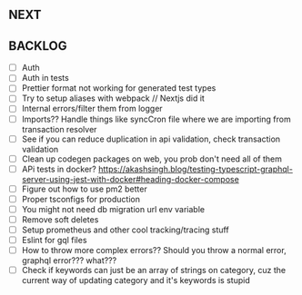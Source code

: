 ## NEXT

## BACKLOG

-   [ ] Auth
-   [ ] Auth in tests
-   [ ] Prettier format not working for generated test types
-   [ ] Try to setup aliases with webpack // Nextjs did it
-   [ ] Internal errors/filter them from logger
-   [ ] Imports?? Handle things like syncCron file where we are importing from transaction resolver
-   [ ] See if you can reduce duplication in api validation, check transaction validation
-   [ ] Clean up codegen packages on web, you prob don't need all of them
-   [ ] APi tests in docker?
        https://akashsingh.blog/testing-typescript-graphql-server-using-jest-with-docker#heading-docker-compose
-   [ ] Figure out how to use pm2 better
-   [ ] Proper tsconfigs for production
-   [ ] You might not need db migration url env variable
-   [ ] Remove soft deletes
-   [ ] Setup prometheus and other cool tracking/tracing stuff
-   [ ] Eslint for gql files
-   [ ] How to throw more complex errors?? Should you throw a normal error, graphql error??? what???
-   [ ] Check if keywords can just be an array of strings on category, cuz the current way of updating category and it's keywords
        is stupid

